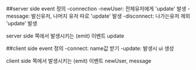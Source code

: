 ﻿##server side
event 정의
-connection
	-newUser: 전체유저에게 'update' 발생
	-message: 발신유저, 나머지 유저 따로 'update' 발생
	-disconnect: 나가는유저 제외 'update' 발생

server side 쪽에서 발생시키는 (emit) 이벤트
update

##client side
event 정의
-connect: name값 받기
-update: 발생시 ui 생성

client side 쪽에서 발생시키는 (emit) 이벤트
newUser, message